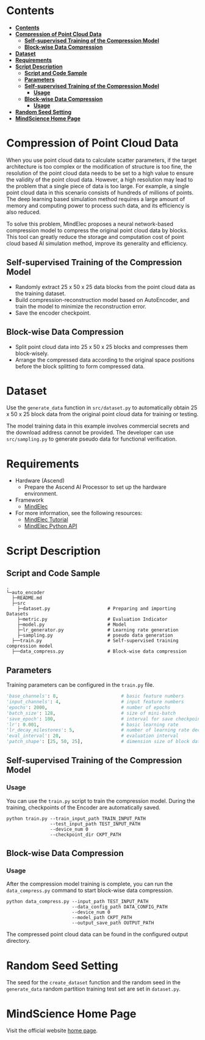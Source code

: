 # **Contents**

- [**Contents**](#contents)
- [**Compression of Point Cloud Data**](#compression-of-point-cloud-data)
    - [**Self-supervised Training of the Compression Model**](#self-supervised-training-of-the-compression-model)
    - [**Block-wise Data Compression**](#block-wise-data-compression)
- [**Dataset**](#dataset)
- [**Requirements**](#requirements)
- [**Script Description**](#script-description)
    - [**Script and Code Sample**](#script-and-code-sample)
    - [**Parameters**](#parameters)
    - [**Self-supervised Training of the Compression Model**](#self-supervised-training-of-the-compression-model-1)
        - [**Usage**](#usage)
    - [**Block-wise Data Compression**](#block-wise-data-compression-1)
        - [**Usage**](#usage-1)
- [**Random Seed Setting**](#random-seed-setting)
- [**MindScience Home Page**](#mindscience-home-page)

# **Compression of Point Cloud Data**

When you use point cloud data to calculate scatter parameters, if the target architecture is too complex or the modification of structure is too fine, the resolution of the point cloud data needs to be set to a high value to ensure the validity of the point cloud data. However, a high resolution may lead to the problem that a single piece of data is too large. For example, a single point cloud data in this scenario consists of hundreds of millions of points. The deep learning based simulation method requires a large amount of memory and computing power to process such data, and its efficiency is also reduced.

To solve this problem, MindElec proposes a neural network-based compression model to compress the original point cloud data by blocks. This tool can greatly reduce the storage and computation cost of point cloud based AI simulation method, improve its generality and efficiency.

## **Self-supervised Training of the Compression Model**

- Randomly extract 25 x 50 x 25 data blocks from the point cloud data as the training dataset.
- Build compression-reconstruction model based on AutoEncoder, and train the model to minimize the reconstruction error.
- Save the encoder checkpoint.

## **Block-wise Data Compression**

- Split point cloud data into 25 x 50 x 25 blocks and compresses them block-wisely.
- Arrange the compressed data according to the original space positions before the block splitting to form compressed data.

# **Dataset**

Use the `generate_data` function in `src/dataset.py` to automatically obtain 25 x 50 x 25 block data from the original point cloud data for training or testing.

The model training data in this example involves commercial secrets and the download address cannot be provided. The developer can use `src/sampling.py` to generate pseudo data for functional verification.

# **Requirements**

- Hardware (Ascend)
    - Prepare the Ascend AI Processor to set up the hardware environment.
- Framework
    - [MindElec](https://gitee.com/mindspore/mindscience/tree/master/MindElec)
- For more information, see the following resources:
    - [MindElec Tutorial](https://www.mindspore.cn/mindelec/docs/en/master/intro_and_install.html)
    - [MindElec Python API](https://www.mindspore.cn/mindelec/docs/en/master/mindelec.architecture.html)

# **Script Description**

## **Script and Code Sample**

```path
.
└─auto_encoder
  ├─README.md
  ├─src
    ├─dataset.py                     # Preparing and importing Datasets
    ├─metric.py                      # Evaluation Indicator
    ├─model.py                       # Model
    ├─lr_generator.py                # Learning rate generation
    ├─sampling.py                    # pseudo data generation
  ├──train.py                        # Self-supervised training compression model
  ├──data_compress.py                # Block-wise data compression
```

## **Parameters**

Training parameters can be configured in the `train.py` file.

```python
'base_channels': 8,                       # basic feature numbers
'input_channels': 4,                      # input feature numbers
'epochs': 2000,                           # number of epochs
'batch_size': 128,                        # size of mini-batch
'save_epoch': 100,                        # interval for save checkpoints
'lr': 0.001,                              # basic learning rate
'lr_decay_milestones': 5,                 # number of learning rate decays
'eval_interval': 20,                      # evaluation interval
'patch_shape': [25, 50, 25],              # dimension size of block data
```

## **Self-supervised Training of the Compression Model**

### **Usage**

You can use the `train.py` script to train the compression model. During the training, checkpoints of the Encoder are automatically saved.

``` shell
python train.py --train_input_path TRAIN_INPUT_PATH
                --test_input_path TEST_INPUT_PATH
                --device_num 0
                --checkpoint_dir CKPT_PATH
```

## **Block-wise Data Compression**

### **Usage**

After the compression model training is complete, you can run the `data_compress.py` command to start block-wise data compression.

``` shell
python data_compress.py --input_path TEST_INPUT_PATH
                        --data_config_path DATA_CONFIG_PATH
                        --device_num 0
                        --model_path CKPT_PATH
                        --output_save_path OUTPUT_PATH
```

The compressed point cloud data can be found in the configured output directory.

# **Random Seed Setting**

The seed for the `create_dataset` function and the random seed in the `generate_data` random partition training test set are set in `dataset.py`.

# **MindScience Home Page**

Visit the official website [home page](https://gitee.com/mindspore/mindscience).
